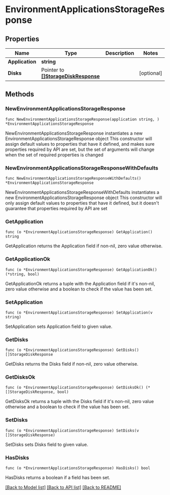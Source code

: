 # EnvironmentApplicationsStorageResponse

## Properties

Name | Type | Description | Notes
------------ | ------------- | ------------- | -------------
**Application** | **string** |  | 
**Disks** | Pointer to [**[]StorageDiskResponse**](StorageDiskResponse.md) |  | [optional] 

## Methods

### NewEnvironmentApplicationsStorageResponse

`func NewEnvironmentApplicationsStorageResponse(application string, ) *EnvironmentApplicationsStorageResponse`

NewEnvironmentApplicationsStorageResponse instantiates a new EnvironmentApplicationsStorageResponse object
This constructor will assign default values to properties that have it defined,
and makes sure properties required by API are set, but the set of arguments
will change when the set of required properties is changed

### NewEnvironmentApplicationsStorageResponseWithDefaults

`func NewEnvironmentApplicationsStorageResponseWithDefaults() *EnvironmentApplicationsStorageResponse`

NewEnvironmentApplicationsStorageResponseWithDefaults instantiates a new EnvironmentApplicationsStorageResponse object
This constructor will only assign default values to properties that have it defined,
but it doesn't guarantee that properties required by API are set

### GetApplication

`func (o *EnvironmentApplicationsStorageResponse) GetApplication() string`

GetApplication returns the Application field if non-nil, zero value otherwise.

### GetApplicationOk

`func (o *EnvironmentApplicationsStorageResponse) GetApplicationOk() (*string, bool)`

GetApplicationOk returns a tuple with the Application field if it's non-nil, zero value otherwise
and a boolean to check if the value has been set.

### SetApplication

`func (o *EnvironmentApplicationsStorageResponse) SetApplication(v string)`

SetApplication sets Application field to given value.


### GetDisks

`func (o *EnvironmentApplicationsStorageResponse) GetDisks() []StorageDiskResponse`

GetDisks returns the Disks field if non-nil, zero value otherwise.

### GetDisksOk

`func (o *EnvironmentApplicationsStorageResponse) GetDisksOk() (*[]StorageDiskResponse, bool)`

GetDisksOk returns a tuple with the Disks field if it's non-nil, zero value otherwise
and a boolean to check if the value has been set.

### SetDisks

`func (o *EnvironmentApplicationsStorageResponse) SetDisks(v []StorageDiskResponse)`

SetDisks sets Disks field to given value.

### HasDisks

`func (o *EnvironmentApplicationsStorageResponse) HasDisks() bool`

HasDisks returns a boolean if a field has been set.


[[Back to Model list]](../README.md#documentation-for-models) [[Back to API list]](../README.md#documentation-for-api-endpoints) [[Back to README]](../README.md)


